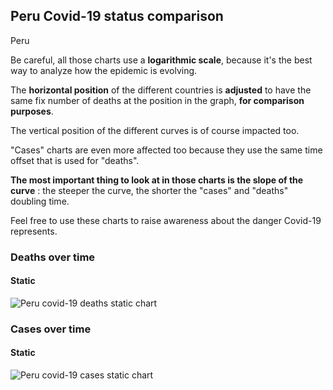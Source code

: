 ## Peru Covid-19 status comparison 

Peru



Be careful, all those charts use a **logarithmic scale**, because it's the best way to analyze how the epidemic is evolving.
 
The **horizontal position** of the different countries is **adjusted** to have the same fix number of deaths at the position in the graph, **for comparison purposes**.

The vertical position of the different curves is of course impacted too.

"Cases" charts are even more affected too because they use the same time offset that is used for "deaths".

**The most important thing to look at in those charts is the slope of the curve** : the steeper the curve, the shorter the "cases" and "deaths" doubling time.

Feel free to use these charts to raise awareness about the danger Covid-19 represents. 


 
### Deaths over time
 
#### Static
![Peru covid-19 deaths static chart](https://raw.githubusercontent.com/madlag/coronavirus_study/master/notebooks/graphs/2020-03-21/countries/Peru/2020-03-21_Peru_deaths.png "Peru covid-19 deaths static chart")   

 
### Cases over time
 
#### Static
![Peru covid-19 cases static chart](https://raw.githubusercontent.com/madlag/coronavirus_study/master/notebooks/graphs/2020-03-21/countries/Peru/2020-03-21_Peru_cases.png "Peru covid-19 cases static chart")   

